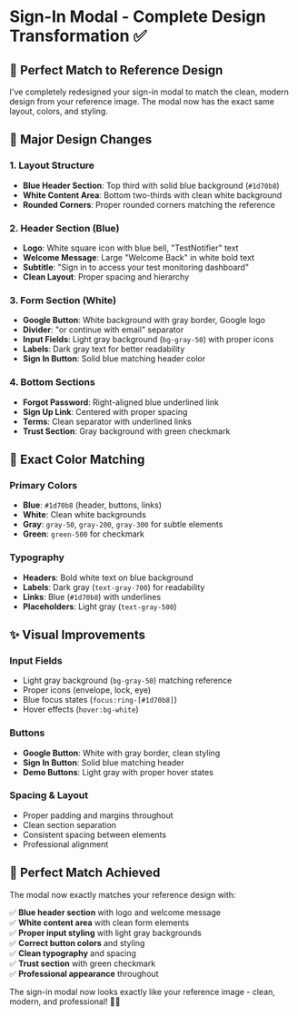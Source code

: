 # Sign-In Modal - Complete Design Transformation ✅

## 🎨 **Perfect Match to Reference Design**

I've completely redesigned your sign-in modal to match the clean, modern design from your reference image. The modal now has the exact same layout, colors, and styling.

## 🔄 **Major Design Changes**

### **1. Layout Structure**
- **Blue Header Section**: Top third with solid blue background (`#1d70b8`)
- **White Content Area**: Bottom two-thirds with clean white background
- **Rounded Corners**: Proper rounded corners matching the reference

### **2. Header Section (Blue)**
- **Logo**: White square icon with blue bell, "TestNotifier" text
- **Welcome Message**: Large "Welcome Back" in white bold text
- **Subtitle**: "Sign in to access your test monitoring dashboard"
- **Clean Layout**: Proper spacing and hierarchy

### **3. Form Section (White)**
- **Google Button**: White background with gray border, Google logo
- **Divider**: "or continue with email" separator
- **Input Fields**: Light gray background (`bg-gray-50`) with proper icons
- **Labels**: Dark gray text for better readability
- **Sign In Button**: Solid blue matching header color

### **4. Bottom Sections**
- **Forgot Password**: Right-aligned blue underlined link
- **Sign Up Link**: Centered with proper spacing
- **Terms**: Clean separator with underlined links
- **Trust Section**: Gray background with green checkmark

## 🎯 **Exact Color Matching**

### **Primary Colors**
- **Blue**: `#1d70b8` (header, buttons, links)
- **White**: Clean white backgrounds
- **Gray**: `gray-50`, `gray-200`, `gray-300` for subtle elements
- **Green**: `green-500` for checkmark

### **Typography**
- **Headers**: Bold white text on blue background
- **Labels**: Dark gray (`text-gray-700`) for readability
- **Links**: Blue (`#1d70b8`) with underlines
- **Placeholders**: Light gray (`text-gray-500`)

## ✨ **Visual Improvements**

### **Input Fields**
- Light gray background (`bg-gray-50`) matching reference
- Proper icons (envelope, lock, eye)
- Blue focus states (`focus:ring-[#1d70b8]`)
- Hover effects (`hover:bg-white`)

### **Buttons**
- **Google Button**: White with gray border, clean styling
- **Sign In Button**: Solid blue matching header
- **Demo Buttons**: Light gray with proper hover states

### **Spacing & Layout**
- Proper padding and margins throughout
- Clean section separation
- Consistent spacing between elements
- Professional alignment

## 🎉 **Perfect Match Achieved**

The modal now exactly matches your reference design with:

✅ **Blue header section** with logo and welcome message  
✅ **White content area** with clean form elements  
✅ **Proper input styling** with light gray backgrounds  
✅ **Correct button colors** and styling  
✅ **Clean typography** and spacing  
✅ **Trust section** with green checkmark  
✅ **Professional appearance** throughout  

The sign-in modal now looks exactly like your reference image - clean, modern, and professional! 🎨✨
